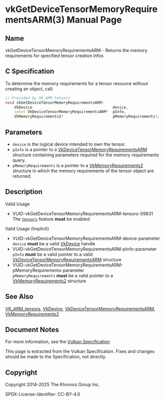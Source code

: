 # vkGetDeviceTensorMemoryRequirementsARM(3) Manual Page

## Name

vkGetDeviceTensorMemoryRequirementsARM - Returns the memory requirements for specified tensor creation infos



## [](#_c_specification)C Specification

To determine the memory requirements for a tensor resource without creating an object, call:

```c++
// Provided by VK_ARM_tensors
void vkGetDeviceTensorMemoryRequirementsARM(
    VkDevice                                    device,
    const VkDeviceTensorMemoryRequirementsARM*  pInfo,
    VkMemoryRequirements2*                      pMemoryRequirements);
```

## [](#_parameters)Parameters

- `device` is the logical device intended to own the tensor.
- `pInfo` is a pointer to a [VkDeviceTensorMemoryRequirementsARM](https://registry.khronos.org/vulkan/specs/latest/man/html/VkDeviceTensorMemoryRequirementsARM.html) structure containing parameters required for the memory requirements query.
- `pMemoryRequirements` is a pointer to a [VkMemoryRequirements2](https://registry.khronos.org/vulkan/specs/latest/man/html/VkMemoryRequirements2.html) structure in which the memory requirements of the tensor object are returned.

## [](#_description)Description

Valid Usage

- [](#VUID-vkGetDeviceTensorMemoryRequirementsARM-tensors-09831)VUID-vkGetDeviceTensorMemoryRequirementsARM-tensors-09831  
  The [`tensors`](https://registry.khronos.org/vulkan/specs/latest/html/vkspec.html#features-tensors) feature **must** be enabled

Valid Usage (Implicit)

- [](#VUID-vkGetDeviceTensorMemoryRequirementsARM-device-parameter)VUID-vkGetDeviceTensorMemoryRequirementsARM-device-parameter  
  `device` **must** be a valid [VkDevice](https://registry.khronos.org/vulkan/specs/latest/man/html/VkDevice.html) handle
- [](#VUID-vkGetDeviceTensorMemoryRequirementsARM-pInfo-parameter)VUID-vkGetDeviceTensorMemoryRequirementsARM-pInfo-parameter  
  `pInfo` **must** be a valid pointer to a valid [VkDeviceTensorMemoryRequirementsARM](https://registry.khronos.org/vulkan/specs/latest/man/html/VkDeviceTensorMemoryRequirementsARM.html) structure
- [](#VUID-vkGetDeviceTensorMemoryRequirementsARM-pMemoryRequirements-parameter)VUID-vkGetDeviceTensorMemoryRequirementsARM-pMemoryRequirements-parameter  
  `pMemoryRequirements` **must** be a valid pointer to a [VkMemoryRequirements2](https://registry.khronos.org/vulkan/specs/latest/man/html/VkMemoryRequirements2.html) structure

## [](#_see_also)See Also

[VK\_ARM\_tensors](https://registry.khronos.org/vulkan/specs/latest/man/html/VK_ARM_tensors.html), [VkDevice](https://registry.khronos.org/vulkan/specs/latest/man/html/VkDevice.html), [VkDeviceTensorMemoryRequirementsARM](https://registry.khronos.org/vulkan/specs/latest/man/html/VkDeviceTensorMemoryRequirementsARM.html), [VkMemoryRequirements2](https://registry.khronos.org/vulkan/specs/latest/man/html/VkMemoryRequirements2.html)

## [](#_document_notes)Document Notes

For more information, see the [Vulkan Specification](https://registry.khronos.org/vulkan/specs/latest/html/vkspec.html#vkGetDeviceTensorMemoryRequirementsARM)

This page is extracted from the Vulkan Specification. Fixes and changes should be made to the Specification, not directly.

## [](#_copyright)Copyright

Copyright 2014-2025 The Khronos Group Inc.

SPDX-License-Identifier: CC-BY-4.0